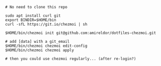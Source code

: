     # No need to clone this repo
    
    sudo apt install curl git
    export BINDIR=$HOME/bin
    curl -sfL https://git.io/chezmoi | sh
    
    $HOME/bin/chezmoi init git@github.com:amireldor/dotfiles-chezmoi.git

    # add [data] with a git_email
    $HOME/bin/chezmoi chezmoi edit-config
    $HOME/bin/chezmoi chezmoi apply

    # then you could use chezmoi regularly... (after re-login?)

